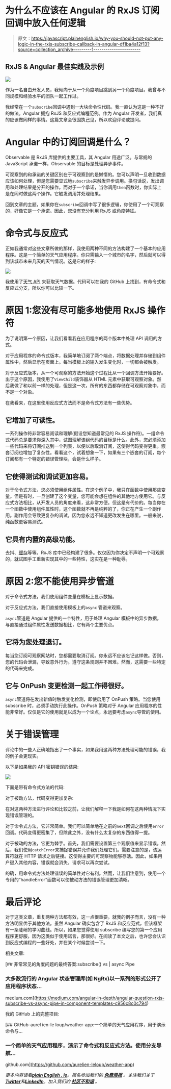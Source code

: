 # 为什么不应该在 Angular 的 RxJS 订阅回调中放入任何逻辑

> 原文：<https://javascript.plainenglish.io/why-you-should-not-put-any-logic-in-the-rxjs-subscribe-callback-in-angular-df1ba4a12f13?source=collection_archive---------1----------------------->

## RxJS & Angular 最佳实践及示例

![](img/18626da1319c04845aa8e1601099f645.png)

作为一名自由开发人员，我倾向于从一个角度项目跳到另一个角度项目。我曾与不同规模和经验水平的团队一起工作过。

我经常在一个`subscribe`回调中遇到一大块命令性代码。我一直认为这是一种不好的做法。Angular 拥抱 RxJS 和反应式编程范例。作为 Angular 开发者，我们真的应该做同样的事情。这篇文章会很固执己见，所以欢迎评论或提问。

# Angular 中的订阅回调是什么？

Observable 是 RxJS 库提供的主要工具，其 Angular 用途广泛。与常规的 JavaScript 承诺一样，Observable 的目标是处理异步事件。

可观察到的和承诺的关键区别在于可观察到的是懒惰的。您可以声明一旦收到数据应该如何处理，但是您需要显式地`subscribe`来触发异步调用。换句话说，发出调用和处理结果是分开的操作。而对于一个承诺，当你调用`then`函数时，你实际上是在同时做这两个操作。它触发调用并处理结果。

回到文章的主题，如果你在`subscribe`回调中写了很多逻辑，你使用了一个可观察的，好像它是一个承诺。因此，您没有充分利用 RxJS 或角度特征。

# 命令式与反应式

正如我通常对这些文章所做的那样，我使用两种不同的方法构建了一个基本的应用程序。这是一个简单的天气应用程序。你只需输入一个城市的名字，然后就可以得到该城市未来几天的天气情况。这是它的样子:

![](img/f7bb68d484888cc2ae8ce208cf578986.png)

我使用了[天气 API](https://www.weatherapi.com/) 来获取天气数据。代码可以在我的 GitHub 上找到，有命令式和反应式分支，所以你可以比较一下。

# 原因 1:您没有尽可能多地使用 RxJS 操作符

为了说明第一个原因，让我们看看我在应用程序的两个版本中处理 API 调用的方式。

对于应用程序的命令式版本，我简单地订阅了两个端点，将数据处理并存储到组件属性中，然后显示在页面上。每当模板上的输入发生变化时，一切都会被触发。

对于反应式版本，从一个可观察的方法开始这个过程比从一个回调方法开始要好。出于这个原因，我使用了`ViewChild`装饰器从 HTML 元素中获取可观察对象。然后我做了和以前一样的处理，但是这一次，所有的东西都存储在可观察对象中，而不是一个对象。

在我看来，在这里使用反应式方法而不是命令式方法有一些优势。

## 它增加了**可读性**。

一系列操作符非常容易阅读和理解(假设您知道最常见的 RxJS 操作符)。一组命令式代码总是要求你深入其中，试图理解该组代码的目标是什么。此外，您必须添加一些代码来将订阅推送到一个列表，以便以后取消订阅，这使得代码变得更重。嵌套订阅也增加了复杂性。看看这个，试着想象一下，如果有三个嵌套的订阅，每个订阅都有一个特定的错误管理块，会是什么样子。

## 它使得**测试**和**调试**更加容易。

对于命令式方法，您必须使用组件属性。在这个例子中，我只在函数中使用那些变量。但是有时，一旦创建了这个变量，您可能会想在组件的其他地方使用它。与反应式方法相比，从开发人员的角度来看，这非常方便。但这是有代价的。每当你在一个函数中使用组件属性时，这个函数就不再是纯粹的了，你正在产生一个副作用。副作用会导致更复杂的调试，因为您永远不知道更改发生在哪里。一般来说，纯函数更容易测试。

## 它具有内置的高级功能。

去抖、[缓存](https://medium.com/@AurelienLeloup/cache-http-requests-with-rxjs-for-angular-eb9bee93824d)等等。RxJS 库中已经构建了很多。仅仅因为你决定不声明一个可观察的，就试图手工重新实现其中的一些特性，这实在是一种耻辱。

# 原因 2:您不能使用异步管道

对于命令式方法，我们使用组件变量在模板上显示数据。

对于反应式方法，我们直接使用模板上的`async` 管道来观察。

`async`管道是 Angular 提供的一个特性，用于处理 Angular 模板中的异步数据。与直接通过组件属性发送数据相比，它有两个主要优点。

## 它将为您处理退订。

每当您订阅可观察网站时，您都需要取消订阅。你永远不应该忘记这样做。否则，您的代码会泄漏，导致意外行为。遵守这条规则并不困难。然而，这需要一些特定的代码来完成。

## 它与 OnPush 变更检测一起工作得很好。

`async`管道将在发出新值时触发变化检测，即使启用了 OnPush 策略。当您使用 subscribe 时，必须手动执行此操作。OnPush 策略对于 Angular 应用程序的性能非常好。仅仅是它的使用就足以成为一个论点，永远要考虑`async`导管的使用。

# 关于错误管理

评论中的一些人正确地指出了一个事实，如果我用这两种方法处理可能的错误，我的例子会更现实。

以下是如果我的 API 密钥错误的结果:

![](img/cc25a0481e3d78e336271d869b8c5329.png)

下面是带有命令式方法的代码:

对于被动方法，代码变得更加复杂:

在对这两种方法进行评论和比较之前，让我们解释一下我是如何在这两种情况下实现错误管理的。

对于命令式方法，它非常简单。我们可以简单地在之前的`next`回调之后使用`error`回调。代码变得更密集了，但除此之外，没有什么太复杂的东西值得一提。

对于被动的方法，它更为棘手。首先，我们需要设置第三个观察值来显示错误。然后，我们使用`catchError`来捕捉错误并允许我们处理它们。需要注意的是，该运算符就在 HTTP 请求之后链接。这使得主要的可观察物能够存活。因此，如果用户键入其他内容，错误就会消失，请求可以再次尝试。

的确，用命令式方法处理错误的简单性对它有利。然而，让我们注意到，使用一个专用的“handleError”函数可以使被动方法的错误管理更加清晰。

# 最后评论

对于这类文章，重复两种方法都有效，这一点很重要。就我的例子而言，没有一种方法明显优于其他方法。虽然 Angular 确实包含了 RxJS 和反应范式，但该框架有一条陡峭的学习曲线。所以，如果您觉得使用 subscribe 编写您的第一个应用程序更舒服，因为这类似于使用诺言，那很好。在阅读了本文之后，也许您会认识到反应式编程的一些好处，并在某个时候尝试一下。

相关文章:

[](https://medium.com/angular-in-depth/angular-question-rxjs-subscribe-vs-async-pipe-in-component-templates-c956c8c0c794) [## 非常常见的角度问题的最终答案:subscribe() vs | async Pipe

### 大多数流行的 Angular 状态管理库(如 NgRx)以一系列的形式公开了应用程序状态…

medium.com](https://medium.com/angular-in-depth/angular-question-rxjs-subscribe-vs-async-pipe-in-component-templates-c956c8c0c794) 

我的 GitHub 上的完整项目:

[](https://github.com/aurelien-leloup/weather-app) [## GitHub-aurel ien-le loup/weather-app:一个简单的天气应用程序，用于演示命令与…

### 一个简单的天气应用程序，演示了命令式和反应式方法。使用分支导航…

github.com](https://github.com/aurelien-leloup/weather-app) 

*更多内容请看*[***plain English . io***](https://plainenglish.io/)*。报名参加我们的* [***免费周报***](http://newsletter.plainenglish.io/) *。关注我们关于*[***Twitter***](https://twitter.com/inPlainEngHQ)*和*[***LinkedIn***](https://www.linkedin.com/company/inplainenglish/)*。加入我们的* [***社区不和谐***](https://discord.gg/GtDtUAvyhW) *。*